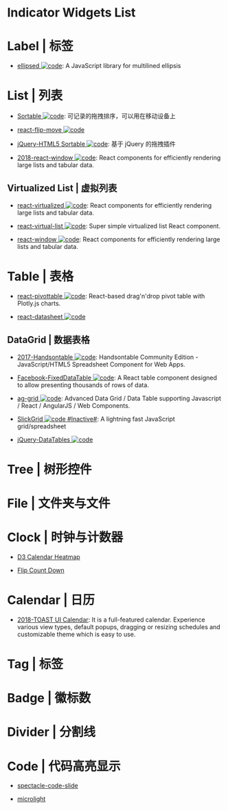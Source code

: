 # Indicator Widgets List

# Label | 标签

- [ellipsed ![code](https://martrix-usa.oss-accelerate.aliyuncs.com/logo/code.svg)](https://github.com/nzambello/ellipsed): A JavaScript library for multilined ellipsis

# List | 列表

- [Sortable ![code](https://martrix-usa.oss-accelerate.aliyuncs.com/logo/code.svg)](http://rubaxa.github.io/Sortable/): 可记录的拖拽排序，可以用在移动设备上

- [react-flip-move ![code](https://martrix-usa.oss-accelerate.aliyuncs.com/logo/code.svg)](https://github.com/joshwcomeau/react-flip-move#enterleave-animations)

- [jQuery-HTML5 Sortable ![code](https://martrix-usa.oss-accelerate.aliyuncs.com/logo/code.svg)](http://farhadi.ir/projects/html5sortable/): 基于 jQuery 的拖拽插件

- [2018-react-window ![code](https://martrix-usa.oss-accelerate.aliyuncs.com/logo/code.svg)](https://github.com/bvaughn/react-window): React components for efficiently rendering large lists and tabular data.

## Virtualized List | 虚拟列表

- [react-virtualized ![code](https://martrix-usa.oss-accelerate.aliyuncs.com/logo/code.svg)](https://bvaughn.github.io/react-virtualized/): React components for efficiently rendering large lists and tabular data.

- [react-virtual-list ![code](https://martrix-usa.oss-accelerate.aliyuncs.com/logo/code.svg)](https://github.com/developerdizzle/react-virtual-list): Super simple virtualized list React component.

- [react-window ![code](https://martrix-usa.oss-accelerate.aliyuncs.com/logo/code.svg)](https://github.com/bvaughn/react-window): React components for efficiently rendering large lists and tabular data.

# Table | 表格

- [react-pivottable ![code](https://martrix-usa.oss-accelerate.aliyuncs.com/logo/code.svg)](https://react-pivottable.js.org/): React-based drag'n'drop pivot table with Plotly.js charts.

- [react-datasheet ![code](https://martrix-usa.oss-accelerate.aliyuncs.com/logo/code.svg)](https://nadbm.github.io/react-datasheet/)

## DataGrid | 数据表格

- [2017-Handsontable ![code](https://martrix-usa.oss-accelerate.aliyuncs.com/logo/code.svg)](https://github.com/handsontable/handsontable): Handsontable Community Edition - JavaScript/HTML5 Spreadsheet Component for Web Apps.

- [Facebook-FixedDataTable ![code](https://martrix-usa.oss-accelerate.aliyuncs.com/logo/code.svg)](http://facebook.github.io/fixed-data-table/getting-started.html): A React table component designed to allow presenting thousands of rows of data.

- [ag-grid ![code](https://martrix-usa.oss-accelerate.aliyuncs.com/logo/code.svg)](https://github.com/ceolter/ag-grid): Advanced Data Grid / Data Table supporting Javascript / React / AngularJS / Web Components.

- [SlickGrid ![code](https://martrix-usa.oss-accelerate.aliyuncs.com/logo/code.svg) #Inactive#](https://github.com/mleibman/SlickGrid): A lightning fast JavaScript grid/spreadsheet

- [jQuery-DataTables ![code](https://martrix-usa.oss-accelerate.aliyuncs.com/logo/code.svg)](https://www.datatables.net/examples/basic_init/zero_configuration.html)

# Tree | 树形控件

# File | 文件夹与文件

# Clock | 时钟与计数器

- [D3 Calendar Heatmap](https://github.com/DKirwan/calendar-heatmap)

- [Flip Count Down](https://github.com/xdan/flipcountdown)

# Calendar | 日历

- [2018-TOAST UI Calendar](http://ui.toast.com/tui-calendar/): It is a full-featured calendar. Experience various view types, default popups, dragging or resizing schedules and customizable theme which is easy to use.

# Tag | 标签

# Badge | 徽标数

# Divider | 分割线

# Code | 代码高亮显示

- [spectacle-code-slide](https://github.com/thejameskyle/spectacle-code-slide)

- [microlight](https://github.com/asvd/microlight)

